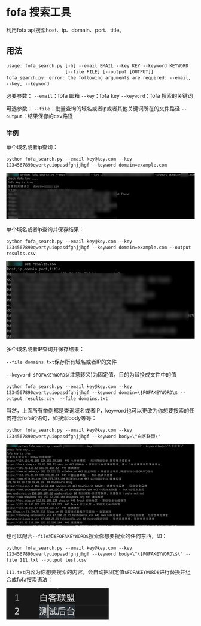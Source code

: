 # fofa 搜索工具

利用fofa api搜索host、ip、domain、port、title。

## 用法
```
usage: fofa_search.py [-h] --email EMAIL --key KEY --keyword KEYWORD
                      [--file FILE] [--output [OUTPUT]]
fofa_search.py: error: the following arguments are required: --email, --key, --keyword
```
必要参数：
`--email`：fofa 邮箱
`--key`：fofa key
`--keyword`：fofa 搜索的关键词

可选参数：
`--file`：批量查询的域名或者ip或者其他关键词所在的文件路径
`--output`：结果保存的csv路径

### 举例

单个域名或者ip查询：
```
python fofa_search.py --email key@key.com --key 1234567890qwertyuiopasdfghjjhgf --keyword domain=example.com
```

![image-20210420190452184](./Fofa_Search.assets/image-20210420190452184.png)

单个域名或者ip查询并保存结果：

```
python fofa_search.py --email key@key.com --key 1234567890qwertyuiopasdfghjjhgf --keyword domain=example.com --output results.csv
```

![image-20210420190638054](./Fofa_Search.assets/image-20210420190638054.png)

多个域名或者IP查询并保存结果：

`--file domains.txt`保存所有域名或者IP的文件

`--keyword $FOFAKEYWORD$`(注意转义)为固定值，目的为替换成文件中的值

```
python fofa_search.py --email key@key.com --key 1234567890qwertyuiopasdfghjjhgf --keyword domain=\$FOFAKEYWORD\$ --output results.csv  --file domains.txt
```

当然，上面所有举例都是查询域名或者IP，keyword也可以更改为你想要搜索的任何符合fofa的语句，如搜索body等等：

```
python fofa_search.py --email key@key.com --key 1234567890qwertyuiopasdfghjjhgf --keyword body=\"白客联盟\"
```

![image-20210420192944849](./Fofa_Search.assets/image-20210420192944849.png)


也可以配合`--file`和`$FOFAKEYWORD$`搜索你想要搜索的任何东西，如：

```
python fofa_search.py --email key@key.com --key 1234567890qwertyuiopasdfghjjhgf --keyword body=\"\$FOFAKEYWORD\$\" --file 111.txt --output test.csv
```

`111.txt`内容为你想要搜索的内容，会自动把固定值`$FOFAKEYWORD$`进行替换并组合成fofa搜索语法：

![image-20210420193526057](./Fofa_Search.assets/image-20210420193526057.png)



